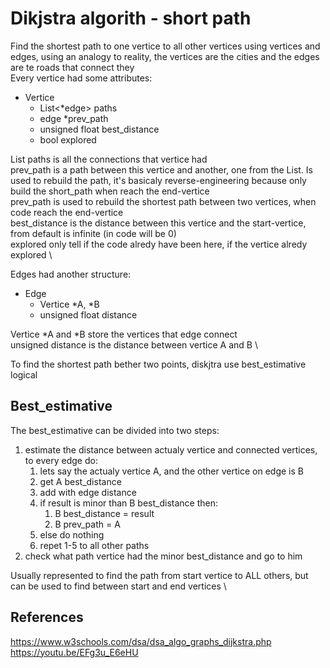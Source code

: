 # Dikjstra algorith - short path

Find the shortest path to one vertice to all other vertices using vertices and edges, using an analogy to reality, the vertices are the cities and the edges are te roads that connect they \
Every vertice had some attributes:

-   Vertice
    -   List<\*edge> paths
    -   edge \*prev_path
    -   unsigned float best_distance
    -   bool explored

List paths is all the connections that vertice had \
prev_path is a path between this vertice and another, one from the List. Is used to rebuild the path, it's basicaly reverse-engineering because only build the short_path when reach the end-vertice \
prev_path is used to rebuild the shortest path between two vertices, when code reach the end-vertice \
best_distance is the distance between this vertice and the start-vertice, from default is infinite (in code will be 0) \
explored only tell if the code alredy have been here, if the vertice alredy explored \

Edges had another structure:

-   Edge
    -   Vertice *A, *B
    -   unsigned float distance

Vertice *A and *B store the vertices that edge connect \
unsigned distance is the distance between vertice A and B \

To find the shortest path bether two points, diskjtra use best_estimative logical

## Best_estimative

The best_estimative can be divided into two steps:

1. estimate the distance between actualy vertice and connected vertices, to every edge do:
    1. lets say the actualy vertice A, and the other vertice on edge is B
    2. get A best_distance
    3. add with edge distance
    4. if result is minor than B best_distance then:
        1. B best_distance = result
        2. B prev_path = A
    5. else do nothing
    6. repet 1-5 to all other paths
2.  check what path vertice had the minor best_distance and go to him

Usually represented to find the path from start vertice to ALL others, but can be used to find between start and end vertices \

## References

<https://www.w3schools.com/dsa/dsa_algo_graphs_dijkstra.php> \
<https://youtu.be/EFg3u_E6eHU>